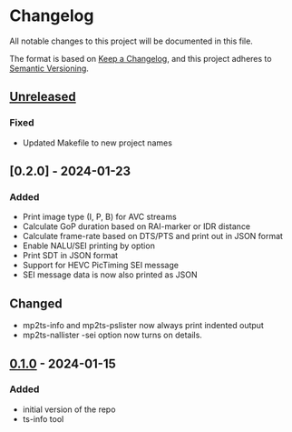 # Changelog

All notable changes to this project will be documented in this file.

The format is based on [Keep a Changelog](https://keepachangelog.com/en/1.0.0/),
and this project adheres to [Semantic Versioning](https://semver.org/spec/v2.0.0.html).

## [Unreleased]

### Fixed

- Updated Makefile to new project names


## [0.2.0] - 2024-01-23

### Added

- Print image type (I, P, B) for AVC streams
- Calculate GoP duration based on RAI-marker or IDR distance
- Calculate frame-rate based on DTS/PTS and print out in JSON format
- Enable NALU/SEI printing by option
- Print SDT in JSON format
- Support for HEVC PicTiming SEI message
- SEI message data is now also printed as JSON

## Changed

- mp2ts-info and mp2ts-pslister now always print indented output
- mp2ts-nallister -sei option now turns on details.

## [0.1.0] - 2024-01-15

### Added

- initial version of the repo
- ts-info tool

[Unreleased]: https://github.com/Eyevinn/mp2ts-tools/releases/tag/v0.2.0...HEAD
[v0.2.0]: https://github.com/Eyevinn/mp2ts-tools/releases/tag/v0.1.0...v0.2.0
[0.1.0]: https://github.com/Eyevinn/mp2ts-tools/releases/tag/v0.1.0
